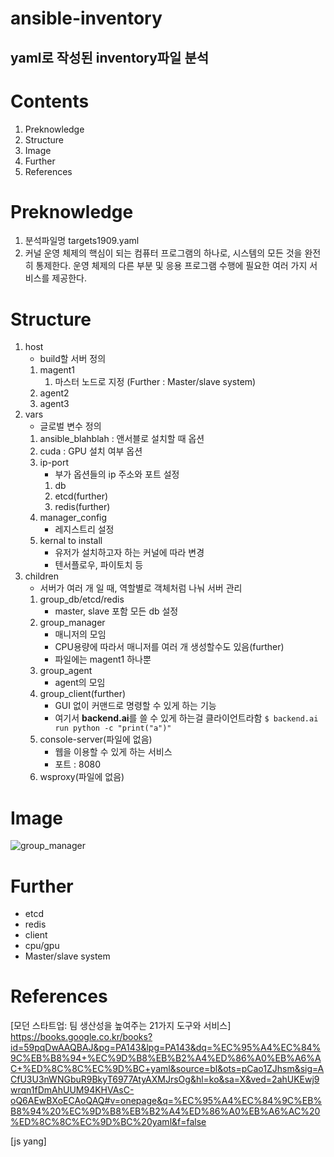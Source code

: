 

ansible-inventory
=========

yaml로 작성된 inventory파일 분석 
---------


# Contents  
1. Preknowledge  
2. Structure
3. Image
4. Further
5. References

# Preknowledge
1. 분석파일명
targets1909.yaml
2. 커널
운영 체제의 핵심이 되는 컴퓨터 프로그램의 하나로, 시스템의 모든 것을 완전히 통제한다. 운영 체제의 다른 부분 및 응용 프로그램 수행에 필요한 여러 가지 서비스를 제공한다.

# Structure
1. host
    - build할 서버 정의
    1. magent1
        1. 마스터 노드로 지정 (Further : Master/slave system)
    2. agent2
    3. agent3
2. vars
    - 글로벌 변수 정의
    1. ansible_blahblah : 앤서블로 설치할 때 옵션
    2. cuda : GPU 설치 여부 옵션
    3. ip-port
        - 부가 옵션들의 ip 주소와 포트 설정
        1. db
        2. etcd(further)
        3. redis(further)
    4. manager_config
        - 레지스트리 설정
    5. kernal to install
        - 유저가 설치하고자 하는 커널에 따라 변경
        - 텐서플로우, 파이토치 등
3. children
    - 서버가 여러 개 일 때, 역할별로 객체처럼 나눠 서버 관리
    1. group_db/etcd/redis
        - master, slave 포함 모든 db 설정
    2. group_manager
        - 매니저의 모임
        - CPU용량에 따라서 매니저를 여러 개 생성할수도 있음(further)
        - 파일에는 magent1 하나뿐
    3. group_agent
        - agent의 모임
    4. group_client(further)
        - GUI 없이 커맨드로 명령할 수 있게 하는 기능
        - 여기서 **backend.ai**를 쓸 수 있게 하는걸 클라이언트라함
        `$ backend.ai run python -c "print("a")"`
    5. console-server(파일에 없음)
        - 웹을 이용할 수 있게 하는 서비스
        - 포트 : 8080
    6. wsproxy(파일에 없음)

# Image
![group_manager](structure_of_servers_example.heic)

# Further
- etcd
- redis
- client
- cpu/gpu
- Master/slave system

# References
[모던 스타트업: 팀 생산성을 높여주는 21가지 도구와 서비스]  
https://books.google.co.kr/books?id=59pqDwAAQBAJ&pg=PA143&lpg=PA143&dq=%EC%95%A4%EC%84%9C%EB%B8%94+%EC%9D%B8%EB%B2%A4%ED%86%A0%EB%A6%AC+%ED%8C%8C%EC%9D%BC+yaml&source=bl&ots=pCao1ZJhsm&sig=ACfU3U3nWNGbuR9BkyT6977AtyAXMJrsOg&hl=ko&sa=X&ved=2ahUKEwj9wrqn1fDmAhUUM94KHVAsC-oQ6AEwBXoECAoQAQ#v=onepage&q=%EC%95%A4%EC%84%9C%EB%B8%94%20%EC%9D%B8%EB%B2%A4%ED%86%A0%EB%A6%AC%20%ED%8C%8C%EC%9D%BC%20yaml&f=false

[js yang]
